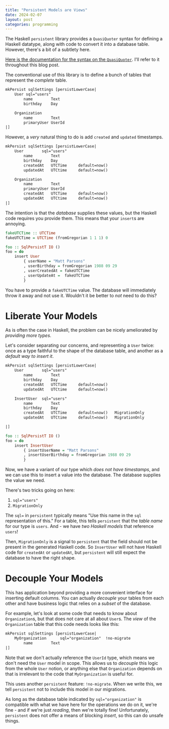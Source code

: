 ```yaml
---
title: "Persistent Models are Views"
date: 2024-02-07
layout: post
categories: programming
---
```


The Haskell `persistent` library provides a `QuasiQuoter` syntax for defining a Haskell datatype, along with code to convert it into a database table.
However, there's a bit of a subtlety here.

[Here is the documentation for the syntax on the `QuasiQuoter`](https://hackage.haskell.org/package/persistent-2.14.6.0/docs/Database-Persist-Quasi.html).
I'll refer to it throughout this blog post.

The conventional use of this library is to define a bunch of tables that represent the *complete* table.

```haskell
mkPersist sqlSettings [persistLowerCase|
    User sql="users"
        name        Text
        birthday    Day

    Organization
        name        Text
        primaryUser UserId
|]
```

However, a *very* natural thing to do is add `created` and `updated` timestamps.

```haskell
mkPersist sqlSettings [persistLowerCase|
    User        sql="users"
        name        Text
        birthday    Day
        createdAt   UTCTime     default=now()
        updatedAt   UTCtime     default=now()

    Organization
        name        Text
        primaryUser UserId
        createdAt   UTCTime     default=now()
        updatedAt   UTCtime     default=now()
|]
```

The intention is that the *database* supplies these values, but the Haskell code requires you provide them.
This means that your `insert`s are annoying.

```haskell
fakeUTCTime :: UTCTime
fakeUTCTime = UTCTime (fromGregorian 1 1 1) 0

foo :: SqlPersistT IO ()
foo = do
    insert User
        { userName = "Matt Parsons"
        , userBirthday = fromGregorian 1988 09 29
        , userCreatedAt = fakeUTCTime
        , userUpdateAt =  fakeUTCTime
        }
```

You have to provide a `fakeUTCTime` value.
The database will immediately throw it away and not use it.
Wouldn't it be better to *not* need to do this?

# Liberate Your Models

As is often the case in Haskell, the problem can be nicely ameliorated by *providing more types*.

Let's consider separating our concerns, and representing a `User` twice: once as a type faithful to the shape of the database table, and another as a *default way to insert it*.

```haskell
mkPersist sqlSettings [persistLowerCase|
    User        sql="users"
        name        Text
        birthday    Day
        createdAt   UTCTime     default=now()
        updatedAt   UTCtime     default=now()

    InsertUser  sql="users"
        name        Text
        birthday    Day
        createdAt   UTCTime     default=now()   MigrationOnly
        updatedAt   UTCtime     default=now()   MigrationOnly

|]

foo :: SqlPersistT IO ()
foo = do
    insert InsertUser
        { insertUserName = "Matt Parsons"
        , insertUserBirthday = fromGregorian 1988 09 29
        }
```

Now, we have a variant of our type which *does not have timestamps*, and we can use this to insert a value into the database.
The database supplies the value we need.

There's two tricks going on here:

1. `sql="users"`
2. `MigrationOnly`

The `sql=` in `persistent` typically means "Use this name in the `sql` representation of this."
For a table, this tells `persistent` that the *table name* for our type is `users`.
And - we have *two Haskell models* that reference `users`!

Then, `MigrationOnly` is a signal to `persistent` that the field should not be present in the generated Haskell code.
So `InsertUser` will not have Haskell code for `createdAt` or `updatedAt`, but `persistent` will still expect the database to have the right shape.

# Decouple Your Models

This has application beyond providing a more convenient interface for inserting default columns.
You can actually *decouple* your tables from each other and have business logic that relies on a *subset* of the database.

For example, let's look at some code that needs to know about `Organization`s, but that does not care at all about `User`s.
The *view* of the `Organization` table that this code needs looks like this:

```haskell
mkPersist sqlSettings [persistLowerCase|
    MyOrganization      sql="organization"  !no-migrate
        name        Text
|]
```

Note that we don't actually reference the `UserId` type, which means we don't need the `User` model in scope.
This allows us to *decouple* this logic from the whole `User` notion, or anything else that `Organization` depends on that is irrelevant to the code that `MyOrganization` is useful for.

This uses another `persistent` feature: `!no-migrate`. 
When we write this, we tell `persistent` not to include this model in our migrations.

As long as the database table indicated by `sql="organization"` is compatible with what we have here for the operations we do on it, we're fine - and if we're just *reading*, then we're totally fine!
Unfortunately, `persistent` does not offer a means of blocking *insert*, so this can do unsafe things.
